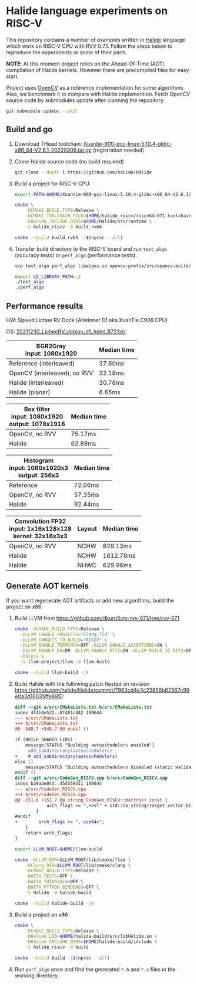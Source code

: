 # Halide language experiments on RISC-V

This repository contains a number of examples written in [Halide](https://github.com/halide/Halide) language which work on RISC-V CPU with RVV 0.7.1.
Follow the steps below to reproduce the experiments or some of their parts.

**NOTE**: At this moment project relies on the Ahead-Of-Time (AOT) compilation of Halide kernels. However there are precompiled files for easy start.

Project uses [OpenCV](https://github.com/opencv/opencv/) as a reference implementation for some algorithms.
Also, we benchmark it to compare with Halide implemention.
Fetch OpenCV source code by submodules update after clonning the repository.

```bash
git submodule update --init
```

## Build and go

1. Download THead toolchain: [Xuantie-900-gcc-linux-5.10.4-glibc-x86_64-V2.6.1-20220906.tar.gz](https://occ.t-head.cn/community/download?id=4090445921563774976) (registration needed)
2. Clone Halide source code (no build required)

    ```bash
    git clone --depth 1 https://github.com/halide/Halide
    ```

3. Build a project for RISC-V CPU:

    ```bash
    export PATH=$HOME/Xuantie-900-gcc-linux-5.10.4-glibc-x86_64-V2.6.1/bin/:$PATH

    cmake \
        -DCMAKE_BUILD_TYPE=Release \
        -DCMAKE_TOOLCHAIN_FILE=$HOME/halide_riscv/riscv64-071.toolchain.cmake \
        -DHalide_INCLUDE_DIRS=$HOME/Halide/src/runtime \
        -S halide_riscv -B build_rv64

    cmake --build build_rv64 -j$(nproc --all)
    ```

4. Transfer build directory to the RISC-V board and run `test_algo` (accuracy tests) or `perf_algo` (performance tests).

    ```bash
    scp test_algo perf_algo libalgos.so opencv-prefix/src/opencv-build/lib/* sipeed@x.x.x.x:/home/sipeed/
    ```

    ```bash
    export LD_LIBRARY_PATH=./
    ./test_algo
    ./perf_algo
    ```

## Performance results

HW: Sipeed Lichee RV Dock (Allwinner D1 aka XuanTie C906 CPU)

OS: [20211230_LicheeRV_debian_d1_hdmi_8723ds](https://mega.nz/folder/lx4CyZBA#PiFhY7oSVQ3gp2ZZ_AnwYA/folder/xtxkABIB)

| BGR2Gray<br>input: 1080x1920| Median time |
|---|---|
| Reference (interleaved) | 37.80ms |
| OpenCV (interleaved), no RVV | 32.18ms |
| Halide (interleaved) | 30.78ms |
| Halide (planar) | 6.65ms |

| Box filter<br>input: 1080x1920<br>output: 1078x1918| Median time |
|---|---|
| OpenCV, no RVV | 75.17ms |
| Halide | 62.89ms |

| Histogram<br>input: 1080x1920x3<br>output: 256x3| Median time |
|---|---|
| Reference | 72.06ms |
| OpenCV, no RVV | 57.35ms |
| Halide | 92.44ms |

| Convolution FP32<br>input: 1x16x128x128<br>kernel: 32x16x3x3| Layout | Median time |
|---|---|---|
| OpenCV, no RVV | NCHW | 829.13ms |
| Halide | NCHW | 1612.78ms |
| Halide | NHWC | 629.96ms |

## Generate AOT kernels

If you want regenerate AOT artifacts or add new algorithms, build the project on x86:

1. Build LLVM from https://github.com/dkurt/llvm-rvv-071/tree/rvv-071

    ```bash
    cmake -DCMAKE_BUILD_TYPE=Release \
      -DLLVM_ENABLE_PROJECTS="clang;lld" \
      -DLLVM_TARGETS_TO_BUILD="RISCV" \
      -DLLVM_ENABLE_TERMINFO=OFF -DLLVM_ENABLE_ASSERTIONS=ON \
      -DLLVM_ENABLE_EH=ON -DLLVM_ENABLE_RTTI=ON -DLLVM_BUILD_32_BITS=OFF \
      -GNinja \
      -S llvm-project/llvm -B llvm-build

    cmake --build llvm-build -j4
    ```

2. Build Halide with the following patch (tested on revision https://github.com/halide/Halide/commit/7963cd4e3c23856b82567c99e0a3d16035ffe895):

    ```patch
    diff --git a/src/CMakeLists.txt b/src/CMakeLists.txt
    index 4f4b8e532..8f401c442 100644
    --- a/src/CMakeLists.txt
    +++ b/src/CMakeLists.txt
    @@ -540,7 +540,7 @@ endif ()

    if (BUILD_SHARED_LIBS)
        message(STATUS "Building autoschedulers enabled")
    -    add_subdirectory(autoschedulers)
    +    # add_subdirectory(autoschedulers)
    else ()
        message(STATUS "Building autoschedulers disabled (static Halide)")
    endif ()
    diff --git a/src/CodeGen_RISCV.cpp b/src/CodeGen_RISCV.cpp
    index ba9abe04d..454558d11 100644
    --- a/src/CodeGen_RISCV.cpp
    +++ b/src/CodeGen_RISCV.cpp
    @@ -151,6 +151,7 @@ string CodeGen_RISCV::mattrs() const {
                arch_flags += ",+zvl" + std::to_string(target.vector_bits) + "b";
            }
    #endif
    +        arch_flags += ",-zve64x";
        }
        return arch_flags;
    }
    ```

    ```bash
    export LLVM_ROOT=$HOME/llvm-build

    cmake -DLLVM_DIR=$LLVM_ROOT/lib/cmake/llvm \
        -DClang_DIR=$LLVM_ROOT/lib/cmake/clang \
        -DCMAKE_BUILD_TYPE=Release \
        -DWITH_TESTS=OFF \
        -DWITH_TUTORIALS=OFF \
        -DWITH_PYTHON_BINDINGS=OFF \
        -S Halide -B halide-build

    cmake --build halide-build -j4
    ```

3. Build a project on x86

    ```bash
    cmake \
        -DCMAKE_BUILD_TYPE=Release \
        -DHalide_LIB=$HOME/halide-build/src/libHalide.so \
        -DHalide_INCLUDE_DIRS=$HOME/halide-build/include \
        -S halide_riscv -B build

    cmake --build build -j$(nproc --all)
    ```

4. Run `perf_algo` once and find the generated `*.h` and `*.s` files in the working directory.
